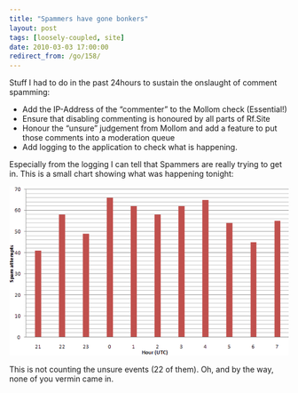 ```yaml
---
title: "Spammers have gone bonkers"
layout: post
tags: [loosely-coupled, site]
date: 2010-03-03 17:00:00
redirect_from: /go/158/
---
```


Stuff I had to do in the past 24hours to sustain the onslaught of comment spamming:

* Add the IP-Address of the “commenter” to the Mollom check (Essential!)
* Ensure that disabling commenting is honoured by all parts of Rf.Site  
* Honour the “unsure” judgement from Mollom and add a feature to put those comments into a moderation queue
* Add logging to the application to check what is happening. 

Especially from the logging I can tell that Spammers are really trying to get in. This is a small chart showing what was happening tonight:

[![spam_chart](/assets/spam_chart_thumb.png "spam_chart")](/assets/spam_chart_2.png)

This is not counting the unsure events (22 of them). Oh, and by the way, none of you vermin came in.